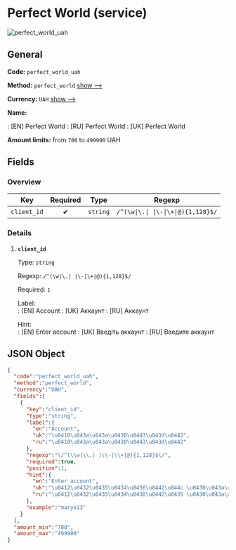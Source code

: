 
# Perfect World (service) 
![perfect_world_uah](https://static.openfintech.io/payout_methods/perfect_world_uah/logo.svg?w=400&c=v0.59.26#w24)  

## General 
 
**Code:** `perfect_world_uah` 
 
**Method:** `perfect_world` [show -->](/payout-methods/perfect_world/) 
 
**Currency:** `UAH` [show -->](/currencies/UAH/) 
 
**Name:** 
 
:	[EN] Perfect World 
:	[RU] Perfect World 
:	[UK] Perfect World 
 
**Amount limits:** from `700` to `499900` UAH 

## Fields 

### Overview 

|Key|Required|Type|Regexp| 
|:---:|:---:|:---:|:---:| 
|`client_id`|✔|`string`|`/^(\w\|\.\| \|\-\|\+\|@){1,128}$/`| 
 

### Details 
 
1. **`client_id`** 
 
	Type: `string` 
 
	Regexp: `/^(\w|\.| |\-|\+|@){1,128}$/` 
 
	Required: `1` 
 
	Label:  
	: [EN] Account 
	: [UK] Аккаунт 
	: [RU] Аккаунт 
 
	Hint:  
	: [EN] Enter account 
	: [UK] Введіть аккаунт 
	: [RU] Введите аккаунт 
 

## JSON Object 

```json
{
  "code":"perfect_world_uah",
  "method":"perfect_world",
  "currency":"UAH",
  "fields":[
    {
      "key":"client_id",
      "type":"string",
      "label":{
        "en":"Account",
        "uk":"\u0410\u043a\u043a\u0430\u0443\u043d\u0442",
        "ru":"\u0410\u043a\u043a\u0430\u0443\u043d\u0442"
      },
      "regexp":"\/^(\\w|\\.| |\\-|\\+|@){1,128}$\/",
      "required":true,
      "position":1,
      "hint":{
        "en":"Enter account",
        "uk":"\u0412\u0432\u0435\u0434\u0456\u0442\u044c \u0430\u043a\u043a\u0430\u0443\u043d\u0442",
        "ru":"\u0412\u0432\u0435\u0434\u0438\u0442\u0435 \u0430\u043a\u043a\u0430\u0443\u043d\u0442"
      },
      "example":"marya13"
    }
  ],
  "amount_min":"700",
  "amount_max":"499900"
}
```  

